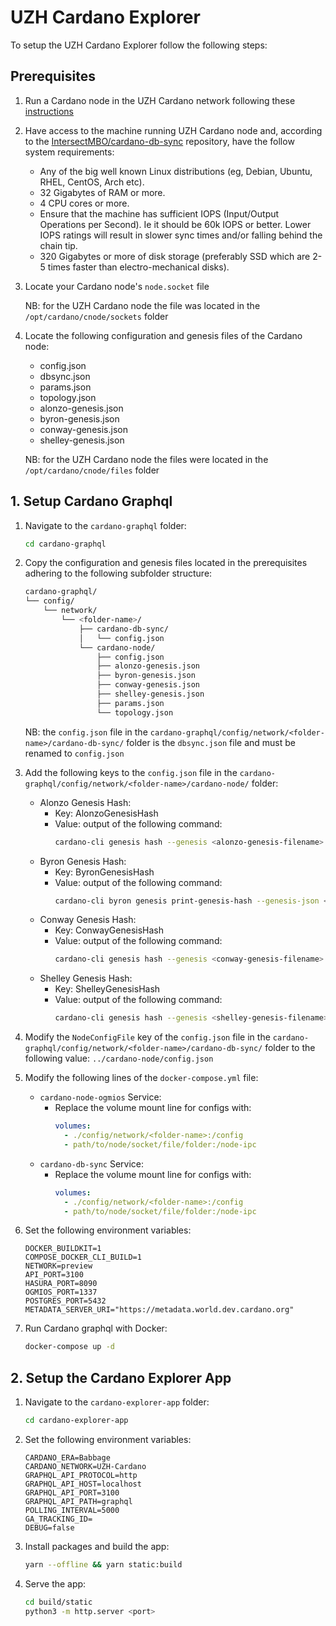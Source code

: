 # UZH Cardano Explorer

To setup the UZH Cardano Explorer follow the following steps:

## Prerequisites
1. Run a Cardano node in the UZH Cardano network following these [instructions](https://github.com/mostafachegeni/UZH-Cardano-Network)

2. Have access to the machine running UZH Cardano node and, according to the [IntersectMBO/cardano-db-sync](https://github.com/IntersectMBO/cardano-db-sync) repository, have the follow system requirements:
    * Any of the big well known Linux distributions (eg, Debian, Ubuntu, RHEL, CentOS, Arch
    etc).
    * 32 Gigabytes of RAM or more.
    * 4 CPU cores or more.
    * Ensure that the machine has sufficient IOPS (Input/Output Operations per Second). Ie it should be
    60k IOPS or better. Lower IOPS ratings will result in slower sync times and/or falling behind the
    chain tip.
    * 320 Gigabytes or more of disk storage (preferably SSD which are 2-5 times faster than
    electro-mechanical disks).

3. Locate your Cardano node's `node.socket` file

    NB: for the UZH Cardano node the file was located in the `/opt/cardano/cnode/sockets` folder

4. Locate the following configuration and genesis files of the Cardano node:
    - config.json
    - dbsync.json
    - params.json
    - topology.json
    - alonzo-genesis.json
    - byron-genesis.json
    - conway-genesis.json
    - shelley-genesis.json

    NB: for the UZH Cardano node the files were located in the `/opt/cardano/cnode/files` folder

## 1. Setup Cardano Graphql

1. Navigate to the `cardano-graphql` folder:
    ```bash
    cd cardano-graphql
    ```

2. Copy the configuration and genesis files located in the prerequisites adhering to the following subfolder structure:
    ```bash
    cardano-graphql/
    └── config/
        └── network/
            └── <folder-name>/
                ├── cardano-db-sync/
                │   └── config.json
                └── cardano-node/
                    ├── config.json
                    ├── alonzo-genesis.json
                    ├── byron-genesis.json
                    ├── conway-genesis.json
                    ├── shelley-genesis.json
                    ├── params.json
                    └── topology.json
    ```
    NB: the `config.json` file in the `cardano-graphql/config/network/<folder-name>/cardano-db-sync/` folder is the `dbsync.json` file and must be renamed to `config.json`

3. Add the following keys to the `config.json` file in the `cardano-graphql/config/network/<folder-name>/cardano-node/` folder:
    - Alonzo Genesis Hash:
        - Key: AlonzoGenesisHash
        - Value: output of the following command:
            ```bash
            cardano-cli genesis hash --genesis <alonzo-genesis-filename>
            ```
    - Byron Genesis Hash:
        - Key: ByronGenesisHash
        - Value: output of the following command:
            ```bash
            cardano-cli byron genesis print-genesis-hash --genesis-json <byron-genesis-filename>
            ```
    - Conway Genesis Hash:
        - Key: ConwayGenesisHash
        - Value: output of the following command:
            ```bash
            cardano-cli genesis hash --genesis <conway-genesis-filename>
            ```
    - Shelley Genesis Hash:
        - Key: ShelleyGenesisHash
        - Value: output of the following command:
            ```bash
            cardano-cli genesis hash --genesis <shelley-genesis-filename>
            ```
4. Modify the `NodeConfigFile` key of the `config.json` file in the `cardano-graphql/config/network/<folder-name>/cardano-db-sync/` folder to the following value: `../cardano-node/config.json`


5. Modify the following lines of the `docker-compose.yml` file:
    - `cardano-node-ogmios` Service:
        - Replace the volume mount line for configs with:
            ```yaml
            volumes:
              - ./config/network/<folder-name>:/config
              - path/to/node/socket/file/folder:/node-ipc
            ```
    - `cardano-db-sync` Service:
        - Replace the volume mount line for configs with:
            ```yaml
            volumes:
              - ./config/network/<folder-name>:/config
              - path/to/node/socket/file/folder:/node-ipc
            ```

6. Set the following environment variables:
    ```properties
    DOCKER_BUILDKIT=1
    COMPOSE_DOCKER_CLI_BUILD=1
    NETWORK=preview
    API_PORT=3100
    HASURA_PORT=8090
    OGMIOS_PORT=1337
    POSTGRES_PORT=5432
    METADATA_SERVER_URI="https://metadata.world.dev.cardano.org"
    ```

7. Run Cardano graphql with Docker:
    ```bash
    docker-compose up -d
    ```

## 2. Setup the Cardano Explorer App

1. Navigate to the `cardano-explorer-app` folder:
    ```bash
    cd cardano-explorer-app
    ```

2. Set the following environment variables:
    ```properties
    CARDANO_ERA=Babbage
    CARDANO_NETWORK=UZH-Cardano
    GRAPHQL_API_PROTOCOL=http
    GRAPHQL_API_HOST=localhost
    GRAPHQL_API_PORT=3100
    GRAPHQL_API_PATH=graphql
    POLLING_INTERVAL=5000
    GA_TRACKING_ID=
    DEBUG=false
    ```

3. Install packages and build the app:
    ```bash
    yarn --offline && yarn static:build
    ```

4. Serve the app:
    ```bash
    cd build/static
    python3 -m http.server <port>
    ```
